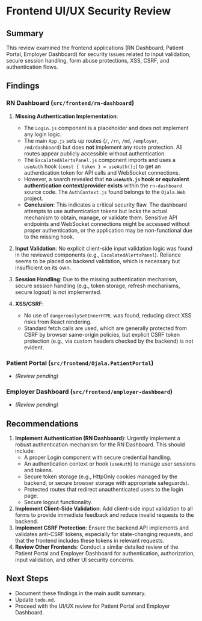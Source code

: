 # Frontend UI/UX Security Review

## Summary

This review examined the frontend applications (RN Dashboard, Patient Portal, Employer Dashboard) for security issues related to input validation, secure session handling, form abuse protections, XSS, CSRF, and authentication flows.

## Findings

### RN Dashboard (`src/frontend/rn-dashboard`)

1.  **Missing Authentication Implementation**: 
    *   The `Login.js` component is a placeholder and does not implement any login logic.
    *   The main `App.js` sets up routes (`/`, `/rn`, `/md`, `/employer`, `/md/dashboard`) but does **not** implement any route protection. All routes appear publicly accessible without authentication.
    *   The `EscalatedAlertsPanel.js` component imports and uses a `useAuth` hook (`const { token } = useAuth();`) to get an authentication token for API calls and WebSocket connections.
    *   However, a search revealed that **no `useAuth.js` hook or equivalent authentication context/provider exists** within the `rn-dashboard` source code. The `AuthContext.js` found belongs to the `Ojala.Web` project.
    *   **Conclusion**: This indicates a critical security flaw. The dashboard attempts to use authentication tokens but lacks the actual mechanism to obtain, manage, or validate them. Sensitive API endpoints and WebSocket connections might be accessed without proper authentication, or the application may be non-functional due to the missing hook.

2.  **Input Validation**: No explicit client-side input validation logic was found in the reviewed components (e.g., `EscalatedAlertsPanel`). Reliance seems to be placed on backend validation, which is necessary but insufficient on its own.

3.  **Session Handling**: Due to the missing authentication mechanism, secure session handling (e.g., token storage, refresh mechanisms, secure logout) is not implemented.

4.  **XSS/CSRF**: 
    *   No use of `dangerouslySetInnerHTML` was found, reducing direct XSS risks from React rendering.
    *   Standard fetch calls are used, which are generally protected from CSRF by browser same-origin policies, but explicit CSRF token protection (e.g., via custom headers checked by the backend) is not evident.

### Patient Portal (`src/frontend/Ojala.PatientPortal`)

*   *(Review pending)*

### Employer Dashboard (`src/frontend/employer-dashboard`)

*   *(Review pending)*

## Recommendations

1.  **Implement Authentication (RN Dashboard)**: Urgently implement a robust authentication mechanism for the RN Dashboard. This should include:
    *   A proper Login component with secure credential handling.
    *   An authentication context or hook (`useAuth`) to manage user sessions and tokens.
    *   Secure token storage (e.g., HttpOnly cookies managed by the backend, or secure browser storage with appropriate safeguards).
    *   Protected routes that redirect unauthenticated users to the login page.
    *   Secure logout functionality.
2.  **Implement Client-Side Validation**: Add client-side input validation to all forms to provide immediate feedback and reduce invalid requests to the backend.
3.  **Implement CSRF Protection**: Ensure the backend API implements and validates anti-CSRF tokens, especially for state-changing requests, and that the frontend includes these tokens in relevant requests.
4.  **Review Other Frontends**: Conduct a similar detailed review of the Patient Portal and Employer Dashboard for authentication, authorization, input validation, and other UI security concerns.

## Next Steps

- Document these findings in the main audit summary.
- Update `todo.md`.
- Proceed with the UI/UX review for Patient Portal and Employer Dashboard.
